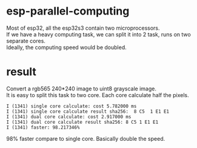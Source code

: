 # esp-parallel-computing
Most of esp32, all the esp32s3 contain two microprocessors.  
If we have a heavy computing task, we can split it into 2 task, runs on two separate cores.   
Ideally, the computing speed would be doubled.

# result
Convert a rgb565 240*240 image to uint8 grayscale image.  
It is easy to split this task to two core. Each core calculate half the pixels.
```
I (1341) single core calculate: cost 5.782000 ms
I (1341) single core calculate result sha256:  8 C5  1 E1 E1
I (1341) dual core calculate: cost 2.917000 ms
I (1341) dual core calculate result sha256: 8 C5 1 E1 E1
I (1341) faster: 98.217346%
```

98% faster compare to single core. Basically double the speed.